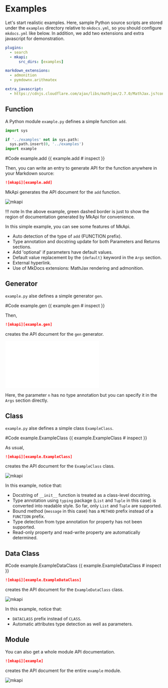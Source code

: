 # Examples

Let's start realistic examples. Here, sample Python source scripts are stored under the `examples` directory relative to `mkdocs.yml`, so you should configure `mkdocs.yml` like below. In addition, we add two extensions and extra javascript for demonstration.

~~~yml
plugins:
  - search
  - mkapi:
      src_dirs: [examples]

markdown_extensions:
  - admonition
  - pymdownx.arithmatex

extra_javascript:
  - https://cdnjs.cloudflare.com/ajax/libs/mathjax/2.7.0/MathJax.js?config=TeX-MML-AM_CHTML
~~~

## Function

A Python module `example.py` defines a simple function `add`.

```python hide
import sys

if '../examples' not in sys.path:
  sys.path.insert(0, '../examples')
import example
```

#Code example.add {{ example.add # inspect }}

Then, you can write an entry to generate API for the function anywhere in your Markdown source:

~~~markdown
![mkapi][example.add]
~~~

MkApi generates the API document for the `add` function.

![mkapi](example.add)

!!! note
    In the above example, green dashed border is just to show the region of documentation generated by MkApi for convenience.

In this simple example, you can see some features of MkApi.

* Auto detection of the type of `add` (FUNCTION prefix).
* Type annotation and docstring update for both Parameters and Returns sections.
* Add 'optional' if parameters have default values.
* Default value replacement by the `{default}` keyword in the `Args` section.
* External hyperlink.
* Use of MkDocs extensions: MathJax rendering and admonition.

## Generator

`example.py` alse defines a simple generator `gen`.

#Code example.gen {{ example.gen # inspect }}

Then,

~~~markdown
![mkapi][example.gen]
~~~

creates the API document for the `gen` generator.

![mkapi](example.gen)

Here, the parameter `n` has no type annotation but you can specify it in the `Args` section directly.

## Class

`example.py` alse defines a simple class `ExampleClass`.

#Code example.ExampleClass {{ example.ExampleClass # inspect }}

As usual,

~~~markdown
![mkapi][example.ExampleClass]
~~~

creates the API document for the `ExampleClass` class.

![mkapi](example.ExampleClass)

In this example, notice that:

* Docstring of `__init__` function is treated as a class-level docstring.
* Type annotation using `typing` package (`List` and `Tuple` in this case) is converted into readable style. So far, only `List` and `Tuple` are supported.
* Bound method (`message` in this case) has a `METHOD` prefix instead of a `FUNCTION` prefix.
* Type detection from type annotation for property has not been supported.
* Read-only property and read-write property are automatically determined.

## Data Class

#Code example.ExampleDataClass {{ example.ExampleDataClass # inspect }}

~~~markdown
![mkapi][example.ExampleDataClass]
~~~

creates the API document for the `ExampleDataClass` class.

![mkapi](example.ExampleDataClass)

In this example, notice that:

* `DATACLASS` prefix instead of `CLASS`.
* Automatic attributes type detection as well as parameters.

## Module

You can also get a whole module API documentation.

~~~markdown
![mkapi][example]
~~~

creates the API document for the entire `example` module.

![mkapi](example)
